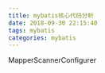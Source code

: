 ```yaml
---
title: mybatis核心代码分析
date: 2018-09-30 22:15:40
tags: mybatis
categories: mybatis
---
```

MapperScannerConfigurer
